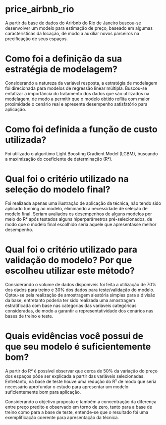 # price_airbnb_rio
A partir da base de dados do Arirbnb do Rio de Janeiro buscou-se desenvolver um modelo para estimação de preço, baseado em algumas características da locação, de modo a auxiliar novos parceiros na precificação de seus espaços.

# Como foi a definição da sua estratégia de modelagem?
Considerando a natureza da variável resposta, a estratégia de modelagem foi direcionada para modelos de regressão linear múltipla. Buscou-se enfatizar a importância do tratamento dos dados que são utilizados na modelagem, de modo a permitir que o modelo obtido reflita com maior proximidade o cenário real e apresente desempenho satisfatório para aplicação.

# Como foi definida a função de custo utilizada?
Foi utilizado o algoritimo Light Boosting Gradient Model (LGBM), buscando a maximização do coeficiente de determinação (R²).

# Qual foi o critério utilizado na seleção do modelo final?
Foi realizada apenas uma ilustração de aplicação da técnica, não tendo sido aplicado tunning ao modelo, eliminando a necessidade de seleção de modelo final. Seriam avaliados os desempenhos de alguns modelos por meio do R² após testados alguns hiperparâmetros pré-selecionados, de modo que o modelo final escolhido seria aquele que apresentasse melhor desempenho.

# Qual foi o critério utilizado para validação do modelo? Por que escolheu utilizar este método?
Considerando o volume de dados disponíveis foi feita a utilização de 70% dos dados para treino e 30% dos dados para teste/validação do modelo. Optou-se pela realização de amostragem aleatória simples para a divisão da base, entretanto poderia ter sido realizada uma amostragem estratificada com base nas categorias das variáveis categóricas consideradas, de modo a garantir a representatividade dos cenários nas bases de treino e teste.

# Quais evidências você possui de que seu modelo é suficientemente bom?
A partir do R² é possível observar que cerca de 50% da variação do preço dos espaços pôde ser explicada a partir das variáveis selecionadas. Entretanto, na base de teste houve uma redução do R² de modo que seria necessário aprofundar o estudo para apresentar um modelo suficientemente bom para aplicação.

Considerando o objetivo proposto e também a concentração da diferença entre preço predito e observado em torno de zero, tanto para a base de treino como para a base de teste, entende-se que o resultado foi uma exemplificação coerente para apresentação da técnica.
